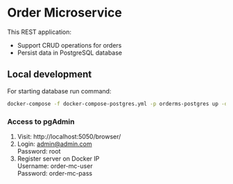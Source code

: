 # Order Microservice
This REST application:
* Support CRUD operations for orders
* Persist data in PostgreSQL database

## Local development
For starting database run command:
```bash
docker-compose -f docker-compose-postgres.yml -p orderms-postgres up -d    
```
### Access to pgAdmin
1. Visit: http://localhost:5050/browser/
2. Login: admin@admin.com  
   Password: root
3. Register server on Docker IP  
   Username: order-mc-user  
   Password: order-mc-pass  